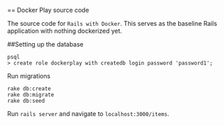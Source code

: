 == Docker Play source code

The source code for `Rails with Docker`. This serves as the baseline Rails application with nothing dockerized yet.

##Setting up the database
~~~
psql
> create role dockerplay with createdb login password 'password1';
~~~
Run migrations
~~~
rake db:create
rake db:migrate
rake db:seed
~~~

Run `rails server` and navigate to `localhost:3000/items`.
